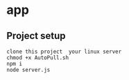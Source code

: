 # app

## Project setup
```
clone this project  your linux server
chmod +x AutoPull.sh
npm i
node server.js
